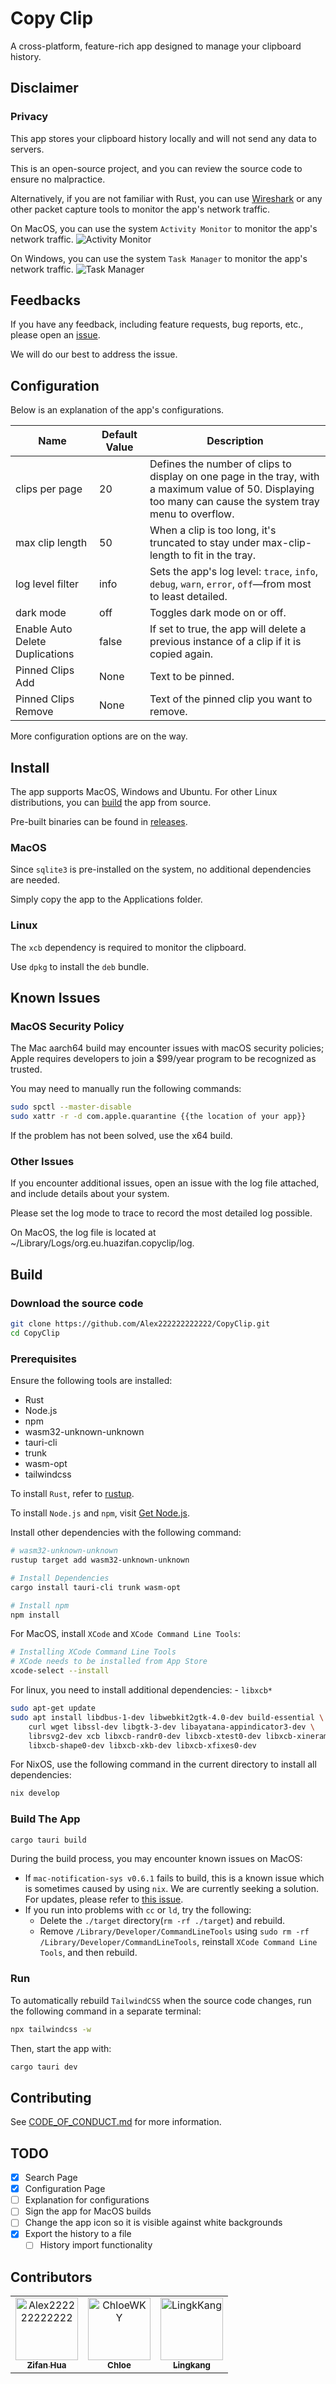 # Copy Clip

A cross-platform, feature-rich app designed to manage your clipboard history.

## Disclaimer

### Privacy

This app stores your clipboard history locally
and will not send any data to servers.

This is an open-source project,
and you can review the source code to ensure no malpractice.

Alternatively, if you are not familiar with Rust,
you can use [Wireshark](https://www.wireshark.org/)
or any other packet capture tools to monitor the app's network traffic.

On MacOS, you can use the system `Activity Monitor`
to monitor the app's network traffic.
![Activity Monitor](./docs/imgs/macos_system_activity_monitor.png)

On Windows, you can use the system `Task Manager`
to monitor the app's network traffic.
![Task Manager](./docs/imgs/windows_system_task_manager.png)

## Feedbacks

If you have any feedback,
including feature requests, bug reports, etc.,
please open an [issue](https://github.com/Alex222222222222/CopyClip/issues).

We will do our best to address the issue.

## Configuration

Below is an explanation of the app's configurations.

| Name                        | Default Value | Description                                                                                      |
|-----------------------------|---------------|--------------------------------------------------------------------------------------------------|
| clips per page              | 20            | Defines the number of clips to display on one page in the tray, with a maximum value of 50. Displaying too many can cause the system tray menu to overflow. |
| max clip length             | 50            | When a clip is too long, it's truncated to stay under max-clip-length to fit in the tray.       |
| log level filter            | info          | Sets the app's log level: `trace`, `info`, `debug`, `warn`, `error`, `off`—from most to least detailed. |
| dark mode                   | off           | Toggles dark mode on or off.                                                                     |
| Enable Auto Delete Duplications | false    | If set to true, the app will delete a previous instance of a clip if it is copied again.        |
| Pinned Clips Add            | None          | Text to be pinned.                                                                               |
| Pinned Clips Remove         | None          | Text of the pinned clip you want to remove.                                                      |

More configuration options are on the way.

## Install

The app supports MacOS, Windows and Ubuntu.
For other Linux distributions, you can [build](#build) the app from source.

Pre-built binaries can be found in [releases](https://github.com/Alex222222222222/CopyClip/releases).

### MacOS

Since `sqlite3` is pre-installed on the system,
no additional dependencies are needed.

Simply copy the app to the Applications folder.

### Linux

The `xcb` dependency is required to monitor the clipboard.

Use `dpkg` to install the `deb` bundle.

## Known Issues

### MacOS Security Policy

The Mac aarch64 build may encounter issues with macOS security policies;
Apple requires developers to join a $99/year program
to be recognized as trusted.

You may need to manually run the following commands:

```bash
sudo spctl --master-disable
sudo xattr -r -d com.apple.quarantine {{the location of your app}}
```

If the problem has not been solved, use the x64 build.

### Other Issues

If you encounter additional issues, open an issue with the log file attached, and include details about your system.

Please set the log mode to trace to record the most detailed log possible.

On MacOS, the log file is located at ~/Library/Logs/org.eu.huazifan.copyclip/log.

## Build

### Download the source code

```bash
git clone https://github.com/Alex222222222222/CopyClip.git
cd CopyClip
```

### Prerequisites

Ensure the following tools are installed:

- Rust
- Node.js
- npm
- wasm32-unknown-unknown
- tauri-cli
- trunk
- wasm-opt
- tailwindcss

To install `Rust`, refer to [rustup](https://www.rust-lang.org/tools/install).

To install `Node.js` and `npm`,
visit [Get Node.js](https://nodejs.org/en/download).

Install other dependencies with the following command:

```bash
# wasm32-unknown-unknown
rustup target add wasm32-unknown-unknown

# Install Dependencies
cargo install tauri-cli trunk wasm-opt

# Install npm
npm install
```

For MacOS, install `XCode` and `XCode Command Line Tools`:

```bash
# Installing XCode Command Line Tools
# XCode needs to be installed from App Store
xcode-select --install
```

For linux, you need to install additional dependencies: - `libxcb*`

```bash
sudo apt-get update
sudo apt install libdbus-1-dev libwebkit2gtk-4.0-dev build-essential \
    curl wget libssl-dev libgtk-3-dev libayatana-appindicator3-dev \
    librsvg2-dev xcb libxcb-randr0-dev libxcb-xtest0-dev libxcb-xinerama0-dev \
    libxcb-shape0-dev libxcb-xkb-dev libxcb-xfixes0-dev
```

For NixOS, use the following command in the current directory to install all dependencies:

```bash
nix develop
```

### Build The App

```bash
cargo tauri build
```

During the build process, you may encounter known issues on MacOS:
- If `mac-notification-sys v0.6.1` fails to build, this is a known issue which is sometimes caused by using `nix`. We are currently seeking a solution. For updates, please refer to [this issue](https://github.com/Alex222222222222/CopyClip/issues/88).
- If you run into problems with `cc` or `ld`, try the following:
  - Delete the `./target` directory(`rm -rf ./target`) and rebuild.
  - Remove `/Library/Developer/CommandLineTools` using `sudo rm -rf /Library/Developer/CommandLineTools`, reinstall `XCode Command Line Tools`, and then rebuild.

### Run

To automatically rebuild `TailwindCSS` when the source code changes,
run the following command in a separate terminal:

```bash
npx tailwindcss -w
```

Then, start the app with:

```bash
cargo tauri dev
```

## Contributing

See [CODE_OF_CONDUCT.md](./CODE_OF_CONDUCT.md) for more information.

## TODO

- [x] Search Page
- [x] Configuration Page
- [ ] Explanation for configurations
- [ ] Sign the app for MacOS builds
- [ ] Change the app icon so it is visible against white backgrounds
- [x] Export the history to a file
  - [ ] History import functionality

## Contributors

<!-- readme: contributors -start -->
<table>
<tr>
    <td align="center">
        <a href="https://github.com/Alex222222222222">
            <img src="https://avatars.githubusercontent.com/u/61620490?v=4" width="100;" alt="Alex222222222222"/>
            <br />
            <sub><b>Zifan Hua</b></sub>
        </a>
    </td>
    <td align="center">
        <a href="https://github.com/ChloeWKY">
            <img src="https://avatars.githubusercontent.com/u/118044032?v=4" width="100;" alt="ChloeWKY"/>
            <br />
            <sub><b>Chloe</b></sub>
        </a>
    </td>
    <td align="center">
        <a href="https://github.com/LingkKang">
            <img src="https://avatars.githubusercontent.com/u/104191582?v=4" width="100;" alt="LingkKang"/>
            <br />
            <sub><b>Lingkang</b></sub>
        </a>
    </td></tr>
</table>
<!-- readme: contributors -end -->